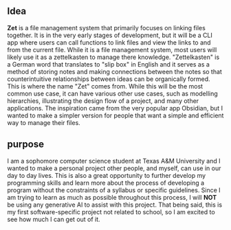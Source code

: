 ## Idea
**Zet** is a file management system that primarily focuses on linking files together. It is in the very early stages of development, but it will be a CLI app where users can call functions to link files and view the links to and from the current file. While it is a file management system, most users will likely use it as a zettelkasten to manage there knowledge. "Zettelkasten" is a German word that translates to "slip box" in English and it serves as a method of storing notes and making connections between the notes so that counterintuitive relationships between ideas can be organically formed. This is where the name "Zet" comes from. While this will be the most common use case, it can have various other use cases, such as modelling hierarchies, illustrating the design flow of a project, and many other applications. The inspiration came from the very popular app Obsidian, but I wanted to make a simpler version for people that want a simple and efficient way to manage their files.

## purpose
I am a sophomore computer science student at Texas A&M University and I wanted to make a personal project other people, and myself, can use in our day to day lives. This is also a great opportunity to further develop my programming skills and learn more about the process of developing a program without the constraints of a syllabus or specific guidelines. Since I am trying to learn as much as possible throughout this process, I will **NOT** be using any generative AI to assist with this project. That being said, this is my first software-specific project not related to school, so I am excited to see how much I can get out of it.
